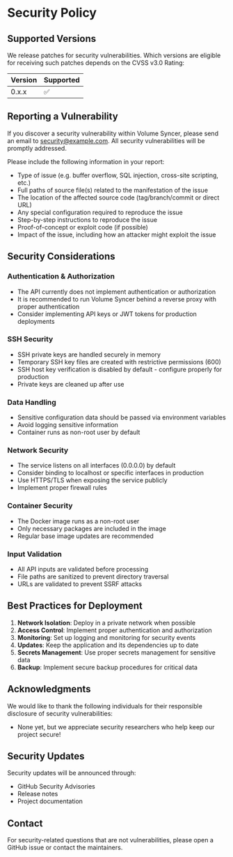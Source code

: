 # Security Policy

## Supported Versions

We release patches for security vulnerabilities. Which versions are eligible for receiving such patches depends on the CVSS v3.0 Rating:

| Version | Supported          |
| ------- | ------------------ |
| 0.x.x   | :white_check_mark: |

## Reporting a Vulnerability

If you discover a security vulnerability within Volume Syncer, please send an email to security@example.com. All security vulnerabilities will be promptly addressed.

Please include the following information in your report:

- Type of issue (e.g. buffer overflow, SQL injection, cross-site scripting, etc.)
- Full paths of source file(s) related to the manifestation of the issue
- The location of the affected source code (tag/branch/commit or direct URL)
- Any special configuration required to reproduce the issue
- Step-by-step instructions to reproduce the issue
- Proof-of-concept or exploit code (if possible)
- Impact of the issue, including how an attacker might exploit the issue

## Security Considerations

### Authentication & Authorization

- The API currently does not implement authentication or authorization
- It is recommended to run Volume Syncer behind a reverse proxy with proper authentication
- Consider implementing API keys or JWT tokens for production deployments

### SSH Security

- SSH private keys are handled securely in memory
- Temporary SSH key files are created with restrictive permissions (600)
- SSH host key verification is disabled by default - configure properly for production
- Private keys are cleaned up after use

### Data Handling

- Sensitive configuration data should be passed via environment variables
- Avoid logging sensitive information
- Container runs as non-root user by default

### Network Security

- The service listens on all interfaces (0.0.0.0) by default
- Consider binding to localhost or specific interfaces in production
- Use HTTPS/TLS when exposing the service publicly
- Implement proper firewall rules

### Container Security

- The Docker image runs as a non-root user
- Only necessary packages are included in the image
- Regular base image updates are recommended

### Input Validation

- All API inputs are validated before processing
- File paths are sanitized to prevent directory traversal
- URLs are validated to prevent SSRF attacks

## Best Practices for Deployment

1. **Network Isolation**: Deploy in a private network when possible
2. **Access Control**: Implement proper authentication and authorization
3. **Monitoring**: Set up logging and monitoring for security events
4. **Updates**: Keep the application and its dependencies up to date
5. **Secrets Management**: Use proper secrets management for sensitive data
6. **Backup**: Implement secure backup procedures for critical data

## Acknowledgments

We would like to thank the following individuals for their responsible disclosure of security vulnerabilities:

- None yet, but we appreciate security researchers who help keep our project secure!

## Security Updates

Security updates will be announced through:

- GitHub Security Advisories
- Release notes
- Project documentation

## Contact

For security-related questions that are not vulnerabilities, please open a GitHub issue or contact the maintainers.